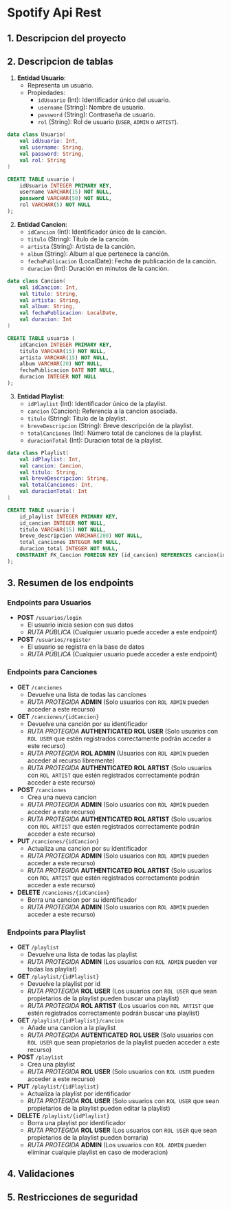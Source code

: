 # Spotify Api Rest

## 1. Descripcion del proyecto


## **2. Descripcion de tablas**

1. **Entidad Usuario**:
   - Representa un usuario.
   - Propiedades:
      - `idUsuario` (Int): Identificador único del usuario.
      - `username` (String): Nombre de usuario.
      - `password` (String): Contraseña de usuario.
      - `rol` (String): Rol de usuario (`USER`, `ADMIN` o `ARTIST`).

```kotlin
data class Usuario(
    val idUsuario: Int,
    val username: String,
    val password: String,
    val rol: String
)
```

```sql
CREATE TABLE usuario (
    idUsuario INTEGER PRIMARY KEY,
    username VARCHAR(15) NOT NULL,
    password VARCHAR(50) NOT NULL,
    rol VARCHAR(5) NOT NULL
);
```
   
2. **Entidad Cancion**:
   - `idCancion` (Int): Identificador único de la canción.
   - `titulo` (String): Título de la canción.
   - `artista` (String): Artista de la canción.
   - `album` (String): Album al que pertenece la canción.
   - `fechaPublicacion` (LocalDate): Fecha de publicación de la canción.
   - `duracion` (Int): Duración en minutos de la canción.

```kotlin
data class Cancion(
    val idCancion: Int,
    val titulo: String,
    val artista: String,
    val album: String,
    val fechaPublicacion: LocalDate,
    val duracion: Int
)
```

```sql
CREATE TABLE usuario (
    idCancion INTEGER PRIMARY KEY,
    titulo VARCHAR(15) NOT NULL,
    artista VARCHAR(15) NOT NULL,
    album VARCHAR(20) NOT NULL,
    fechaPublicacion DATE NOT NULL,
    duracion INTEGER NOT NULL
);
```

3. **Entidad Playlist**:
   - `idPlaylist` (Int): Identificador único de la playlist.
   - `cancion` (Cancion): Referencia a la cancion asociada.
   - `titulo` (String): Titulo de la playlist.
   - `breveDescripcion` (String): Breve descripción de la playlist.
   - `totalCanciones` (Int): Número total de canciones de la playlist.
   - `duracionTotal` (Int): Duracion total de la playlist.

```kotlin
data class Playlist(
    val idPlaylist: Int,
    val cancion: Cancion,
    val titulo: String,
    val breveDescripcion: String,
    val totalCanciones: Int,
    val duracionTotal: Int
)
```

```sql
CREATE TABLE usuario (
    id_playlist INTEGER PRIMARY KEY,
    id_cancion INTEGER NOT NULL,
    titulo VARCHAR(15) NOT NULL,
    breve_descripcion VARCHAR(200) NOT NULL,
    total_canciones INTEGER NOT NULL,
    duracion_total INTEGER NOT NULL,
   CONSTRAINT FK_Cancion FOREIGN KEY (id_cancion) REFERENCES cancion(id_cancion) ON DELETE CASCADE
);
```

## 3. Resumen de los endpoints

### Endpoints para Usuarios
- **POST** `/usuarios/login`
  - El usuario inicia sesion con sus datos
  - *RUTA PÚBLICA* (Cualquier usuario puede acceder a este endpoint)
- **POST** `/usuarios/register`
   - El usuario se registra en la base de datos
   - *RUTA PÚBLICA* (Cualquier usuario puede acceder a este endpoint)

### Endpoints para Canciones
- **GET** `/canciones`
  - Devuelve una lista de todas las canciones
  - *RUTA PROTEGIDA* **ADMIN** (Solo usuarios con `ROL ADMIN` pueden acceder a este recurso)
- **GET** `/canciones/{idCancion}`
  - Devuelve una canción por su identificador
  - *RUTA PROTEGIDA* **AUTHENTICATED ROL USER** (Solo usuarios con `ROL USER` que estén registrados correctamente podrán acceder a este recurso)
  - *RUTA PROTEGIDA* **ROL ADMIN** (Usuarios con `ROL ADMIN` pueden acceder al recurso libremente)
  - *RUTA PROTEGIDA* **AUTHENTICATED ROL ARTIST** (Solo usuarios con `ROL ARTIST` que estén registrados correctamente podrán acceder a este recurso)
- **POST** `/canciones`
  - Crea una nueva cancion
  - *RUTA PROTEGIDA* **ADMIN** (Solo usuarios con `ROL ADMIN` pueden acceder a este recurso)
  - *RUTA PROTEGIDA* **AUTHENTICATED ROL ARTIST** (Solo usuarios con `ROL ARTIST` que estén registrados correctamente podrán acceder a este recurso)
- **PUT** `/canciones/{idCancion}`
  - Actualiza una cancion por su identificador
  - *RUTA PROTEGIDA* **ADMIN** (Solo usuarios con `ROL ADMIN` pueden acceder a este recurso)
  - *RUTA PROTEGIDA* **AUTHENTICATED ROL ARTIST** (Solo usuarios con `ROL ARTIST` que estén registrados correctamente podrán acceder a este recurso)
- **DELETE** `/canciones/{idCancion}`
  - Borra una cancion por su identificador
  - *RUTA PROTEGIDA* **ADMIN** (Solo usuarios con `ROL ADMIN` pueden acceder a este recurso)

### Endpoints para Playlist
- **GET** `/playlist`
  - Devuelve una lista de todas las playlist
  - *RUTA PROTEGIDA* **ADMIN** (Los usuarios con `ROL ADMIN` pueden ver todas las playlist)
- **GET** `/playlist/{idPlaylist}`
  - Devuelve la playlist por id
  - *RUTA PROTEGIDA* **ROL USER** (Los usuarios con `ROL USER` que sean propietarios de la playlist pueden buscar una playlist)
  - *RUTA PROTEGIDA* **ROL ARTIST** (Los usuarios con `ROL ARTIST` que estén registrados correctamente podrán buscar una playlist)
- **GET** `/playlist/{idPlaylist}/cancion`
  - Añade una cancion a la playlist
  - *RUTA PROTEGIDA* **AUTENTICATED** **ROL USER** (Solo usuarios con `ROL USER` que sean propietarios de la playlist pueden acceder a este recurso)
- **POST** `/playlist`
  - Crea una playlist
  - *RUTA PROTEGIDA* **ROL USER** (Solo usuarios con `ROL USER` pueden acceder a este recurso)
- **PUT** `/playlist/{idPlaylist}`
  - Actualiza la playlist por identificador
  - *RUTA PROTEGIDA* **ROL USER** (Solo usuarios con `ROL USER` que sean propietarios de la playlist pueden editar la playlist)
- **DELETE** `/playlist/{idPlaylist}`
  - Borra una playlist por identificador
  - *RUTA PROTEGIDA* **ROL USER** (Los usuarios con `ROL USER` que sean propietarios de la playlist pueden borrarla)
  - *RUTA PROTEGIDA* **ADMIN** (Los usuarios con `ROL ADMIN` pueden eliminar cualquie playlist en caso de moderacion)

## 4. Validaciones


## 5. Restricciones de seguridad
